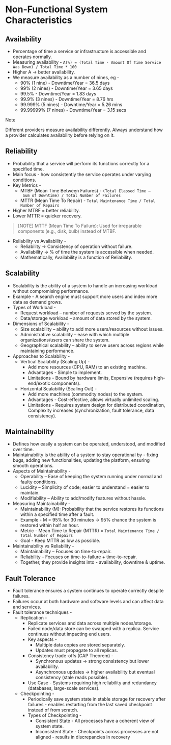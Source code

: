 # Non-Functional System Characteristics

## Availability

- Percentage of time a service or infrastructure is accessible and operates normally.
- Measuring availability - `A(%) = (Total Time - Amount Of Time Service Was Down) / Total Time * 100`
- Higher A → better availability.
- We measure availability as a number of nines, eg -
    - 90% (1 nine) - Downtime/Year = 36.5 days
    - 99% (2 nines) - Downtime/Year = 3.65 days
    - 99.5% - Downtime/Year = 1.83 days
    - 99.9% (3 nines) - Downtime/Year = 8.76 hrs
    - 99.999% (5 nines) - Downtime/Year = 5.26 mins
    - 99.99999% (7 nines) - Downtime/Year = 3.15 secs

> [!NOTE]
> Different providers measure availability differently. Always understand how a provider calculates availability before relying on it.

## Reliability

- Probability that a service will perform its functions correctly for a specified time.
- Main focus - how consistently the service operates under varying conditions.
- Key Metrics -
    - MTBF (Mean Time Between Failures) - `(Total Elapsed Time – Sum of Downtime) / Total Number of Failures`
    - MTTR (Mean Time To Repair) - `Total Maintenance Time / Total Number of Repairs`
- Higher MTBF = better reliability.
- Lower MTTR = quicker recovery.

> [NOTE]
> MTTF (Mean Time To Failure): Used for irreparable components (e.g., disk, bulb) instead of MTBF.

- Reliability vs Availability -
    - Reliability → Consistency of operation without failure.
    - Availability → % of time the system is accessible when needed.
    - Mathematically, Availability is a function of Reliability.

## Scalability

- Scalability is the ability of a system to handle an increasing workload without compromising performance.
- Example - A search engine must support more users and index more data as demand grows.
- Types of Workload -
    - Request workload – number of requests served by the system.
    - Data/storage workload – amount of data stored by the system.
- Dimensions of Scalability -
    - Size scalability – ability to add more users/resources without issues.
    - Administrative scalability – ease with which multiple organizations/users can share the system.
    - Geographical scalability – ability to serve users across regions while maintaining performance.
- Approaches to Scalability -
    - Vertical Scalability (Scaling Up) -
        - Add more resources (CPU, RAM) to an existing machine.
        - Advantages - Simple to implement.
        - Limitations - Bound by hardware limits, Expensive (requires high-end/exotic components).
    - Horizontal Scalability (Scaling Out) -
        - Add more machines (commodity nodes) to the system.
        - Advantages - Cost-effective, allows virtually unlimited scaling.
        - Limitations - Requires system design for distributed coordination, Complexity increases (synchronization, fault tolerance, data consistency).

## Maintainability

- Defines how easily a system can be operated, understood, and modified over time.
- Maintainability is the ability of a system to stay operational by - fixing bugs, adding new functionalities, updating the platform, ensuring smooth operations.
- Aspects of Maintainability -
    - Operability – Ease of keeping the system running under normal and faulty conditions.
    - Lucidity – Simplicity of code; easier to understand = easier to maintain.
    - Modifiability – Ability to add/modify features without hassle.
- Measuring Maintainability -
    - Maintainability (M): Probability that the service restores its functions within a specified time after a fault.
    - Example - M = 95% for 30 minutes → 95% chance the system is restored within half an hour.
    - Metric - Mean Time to Repair (MTTR) = `Total Maintenance Time / Total Number of Repairs`
    - Goal - Keep MTTR as low as possible.
- Maintainability vs Reliability -
    - Maintainability – Focuses on time-to-repair.
    - Reliability – Focuses on time-to-failure + time-to-repair.
    - Together, they provide insights into - availability, downtime & uptime.

## Fault Tolerance

- Fault tolerance ensures a system continues to operate correctly despite failures.
- Failures occur at both hardware and software levels and can affect data and services.
- Fault tolerance techniques -
    - Replication -
        - Replicate services and data across multiple nodes/storage.
        - Failed node/data store can be swapped with a replica. Service continues without impacting end users.
        - Key aspects -
            - Multiple data copies are stored separately.
            - Updates must propagate to all replicas.
        - Consistency trade-offs (CAP Theorem) -
            - Synchronous updates → strong consistency but lower availability.
            - Asynchronous updates → higher availability but eventual consistency (stale reads possible).
        - Use Case - Systems requiring high reliability and redundancy (databases, large-scale services).
    - Checkpointing -
        - Periodically save system state in stable storage for recovery after failures - enables restarting from the last saved checkpoint instead of from scratch.
        - Types of Checkpointing -
            - Consistent State - All processes have a coherent view of system state.
            - Inconsistent State - Checkpoints across processes are not aligned - results in discrepancies in recovery

